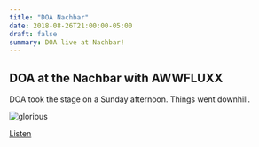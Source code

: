 ```yaml
---
title: "DOA Nachbar"
date: 2018-08-26T21:00:00-05:00
draft: false
summary: DOA live at Nachbar!
---
```


## DOA at the Nachbar with AWWFLUXX

DOA took the stage on a Sunday afternoon. Things went downhill.

![glorious](/img/doa-at-nachbar-20180826.jpg)

[Listen](/aud/nachbar-doa-master.mp3)
